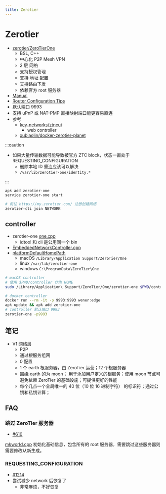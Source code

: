 ```yaml
---
title: Zerotier
---
```


# Zerotier

- [zerotier/ZeroTierOne](https://github.com/zerotier/ZeroTierOne)
  - BSL, C++
  - 中心化 P2P Mesh VPN
  - 2 层 网络
  - 支持授权管理
  - 支持 地址 配置
  - 支持路由下发
  - 依赖官方 root 服务器
- [Manual](https://www.zerotier.com/manual)
- [Router Configuration Tips](https://zerotier.atlassian.net/wiki/spaces/SD/pages/6815768/Router+Configuration+Tips)
- 默认端口 9993
- 支持 uPnP 或 NAT-PMP 直接映射端口能更容易直连
- 参考
  - [key-networks/ztncui](https://github.com/key-networks/ztncui)
    - web controller
  - [xubiaolin/docker-zerotier-planet](https://github.com/xubiaolin/docker-zerotier-planet)

:::caution

- 如果大量传输数据可能导致被官方 ZTC block，状态一直处于 REQUESTING_CONFIGURATION
  - 删除本地 ID 重连应该可以解决
  - `/var/lib/zerotier-one/identity.*`

:::

```bash
apk add zerotier-one
service zerotier-one start

# 前往 https://my.zerotier.com/ 注册创建网络
zerotier-cli join NETWORK
```

## controller

- zerotier-one [one.cpp](https://github.com/zerotier/ZeroTierOne/blob/master/one.cpp)
  - idtool 和 cli 是公用同一个 bin
- [EmbeddedNetworkController.cpp](https://github.com/zerotier/ZeroTierOne/blob/master/controller/EmbeddedNetworkController.cpp)
- [platformDefaultHomePath](https://github.com/zerotier/ZeroTierOne/blob/db813db7e875c257e42c41ab8091c3df1e9300a5/osdep/OSUtils.cpp#L382)
  - macOS `/Library/Application Support/ZeroTier/One`
  - linux `/var/lib/zerotier-one`
  - windows `C:\ProgramData\ZeroTier\One`

```bash
# macOS controller
# 使用 $PWD/controller 作为 HOME
sudo /Library/Application\ Support/ZeroTier/One/zerotier-one $PWD/controller

# docker controller
docker run --rm -it -p 9993:9993 wener:edge
apk update && apk add zerotier-one
# controller 默认端口 9993
zerotier-one -p9993
```

## 笔记

- V1 网络层
  - P2P
  - 通过根服务组网
  - 0 配置
  - 1 个 earth 根服务器，由 ZeroTier 运营；12 个根服务器
  - 围绕 earth 的为 moon； 用于添加用户定义的根服务；使用 moon 节点可避免依赖 ZeroTier 的基础设施；可提供更好的性能
  - 每个几点一个全局唯一的 40 位（10 位 16 进制字符） 的标识符；通过公钥和私钥计算；

## FAQ

### 跳过 ZeroTier 服务器

- [#610](https://github.com/zerotier/ZeroTierOne/issues/610)

[mkworld.cpp](https://github.com/zerotier/ZeroTierOne/blob/master/attic/world/mkworld.cpp) 初始化基础信息，包含所有的 root 服务器，需要跳过这些服务器则需要修改从新生成。

### REQUESTING_CONFIGURATION

- [#1214](https://github.com/zerotier/ZeroTierOne/issues/1214)
- 尝试减少 network 后恢复了
  - 非常麻烦，不好恢复
